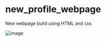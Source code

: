 # new_profile_webpage

New webpage build using HTML and css


![image](https://user-images.githubusercontent.com/64832169/196497633-fc762aab-0f1d-4be6-9ed1-9db4373b6252.png)
